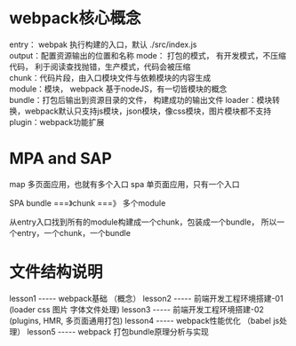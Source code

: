 # webpack核心概念  
  entry： webpak 执行构建的入口，默认 ./src/index.js  
  output：配置资源输出的位置和名称
  mode： 打包的模式， 有开发模式，不压缩代码， 利于阅读查找抛错，生产模式，代码会被压缩    
  chunk：代码片段，由入口模块文件与依赖模块的内容生成   
  module：模块， webpack 基于nodeJS，有一切皆模块的概念   
  bundle：打包后输出到资源目录的文件， 构建成功的输出文件
  loader：模块转换，webpack默认只支持js模块，json模块，像css模块，图片模块都不支持
  plugin：webpack功能扩展


# MPA and SAP
  map 多页面应用，也就有多个入口
  spa 单页面应用，只有一个入口


  SPA bundle ===》chunk ===》 多个module

  从entry入口找到所有的module构建成一个chunk，包装成一个bundle，
  所以一个entry，一个chunk，一个bundle

  # 文件结构说明
  lesson1 ----- webpack基础 （概念）
  lesson2 ----- 前端开发工程环境搭建-01 (loader css 图片 字体文件处理)
  lesson3 ----- 前端开发工程环境搭建-02 (plugins, HMR, 多页面通用打包)
  lesson4 ----- webpack性能优化 （babel js处理）
  lesson5 ----- webpack 打包bundle原理分析与实现